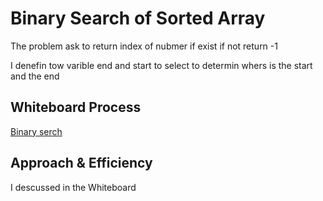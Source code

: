 # Binary Search of Sorted Array
The problem ask to return index of nubmer if exist if not return -1

I denefin tow varible end and start to select to determin whers is the start and the end 

## Whiteboard Process
[Binary serch](../images/newBinary.png)

## Approach & Efficiency
I descussed in  the Whiteboard